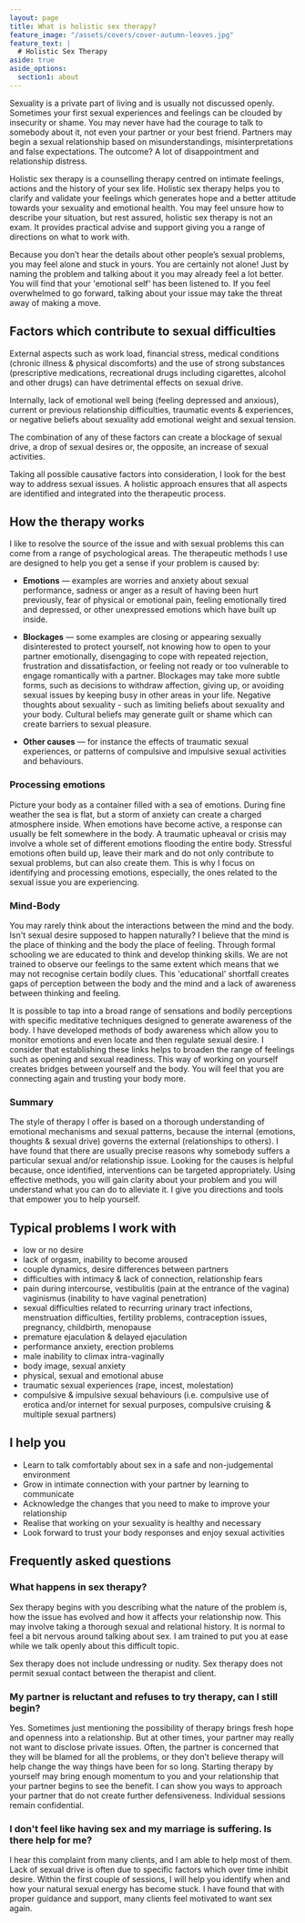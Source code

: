 ```yaml
---
layout: page
title: What is holistic sex therapy?
feature_image: "/assets/covers/cover-autumn-leaves.jpg"
feature_text: |
  # Holistic Sex Therapy
aside: true
aside_options:
  section1: about
---
```


Sexuality is a private part of living and is usually not discussed openly. Sometimes your first sexual experiences and feelings can be clouded by insecurity or shame. You may never have had the courage to talk to somebody about it, not even your partner or your best friend. Partners may begin a sexual relationship based on misunderstandings, misinterpretations and false expectations. The outcome? A lot of disappointment and relationship distress.

Holistic sex therapy is a counselling therapy centred on intimate feelings, actions and the history of your sex life. Holistic sex therapy helps you to clarify and validate your feelings which generates hope and a better attitude towards your sexuality and emotional health. You may feel unsure how to describe your situation, but rest assured, holistic sex therapy is not an exam. It provides practical advise and support giving you a range of directions on what to work with.

Because you don’t hear the details about other people’s sexual problems, you may feel alone and stuck in yours. You are certainly not alone! Just by naming the problem and talking about it you may already feel a lot better. You will find that your 'emotional self' has been listened to. If you feel overwhelmed to go forward, talking about your issue may take the threat away of making a move.

## Factors which contribute to sexual difficulties

External aspects such as work load, financial stress, medical conditions (chronic illness & physical discomforts) and the use of strong substances (prescriptive medications, recreational drugs including cigarettes, alcohol and other drugs) can have detrimental effects on sexual drive.

Internally, lack of emotional well being (feeling depressed and anxious), current or previous relationship difficulties, traumatic events & experiences, or negative beliefs about sexuality add emotional weight and sexual tension.

The combination of any of these factors can create a blockage of sexual drive, a drop of sexual desires or, the opposite, an increase of sexual activities.

Taking all possible causative factors into consideration, I look for the best way to address sexual issues. A holistic approach ensures that all aspects are identified and integrated into the therapeutic process.

## How the therapy works

I like to resolve the source of the issue and with sexual problems this can come from a range of psychological areas. The therapeutic methods I use are designed to help you get a sense if your problem is caused by:

* **Emotions** — examples are worries and anxiety about sexual performance, sadness or anger as a result of having been hurt previously, fear of physical or emotional pain, feeling emotionally tired and depressed, or other unexpressed emotions which have built up inside.

* **Blockages** — some examples are closing or appearing sexually disinterested to protect yourself, not knowing how to open to your partner emotionally, disengaging to cope with repeated rejection, frustration and dissatisfaction, or feeling not ready or too vulnerable to engage romantically with a partner. Blockages may take more subtle forms, such as decisions to withdraw affection, giving up, or avoiding sexual issues by keeping busy in other areas in your life.
Negative thoughts about sexuality - such as limiting beliefs about sexuality and your body. Cultural beliefs may generate guilt or shame which can create barriers to sexual pleasure.

* **Other causes** — for instance the effects of traumatic sexual experiences, or patterns of compulsive and impulsive sexual activities and behaviours.

### Processing emotions

Picture your body as a container filled with a sea of emotions. During fine weather the sea is flat, but a storm of anxiety can create a charged atmosphere inside. When emotions have become active, a response can usually be felt somewhere in the body. A traumatic upheaval or crisis may involve a whole set of different emotions flooding the entire body. Stressful emotions often build up, leave their mark and do not only contribute to sexual problems, but can also create them. This is why I focus on identifying and processing emotions, especially, the ones related to the sexual issue you are experiencing.

### Mind-Body

You may rarely think about the interactions between the mind and the body. Isn't sexual desire supposed to happen naturally? I believe that the mind is the place of thinking and the body the place of feeling. Through formal schooling we are educated to think and develop thinking skills. We are not trained to observe our feelings to the same extent which means that we may not recognise certain bodily clues. This 'educational' shortfall creates gaps of perception between the body and the mind and a lack of awareness between thinking and feeling.

It is possible to tap into a broad range of sensations and bodily perceptions with specific meditative techniques designed to generate awareness of the body. I have developed methods of body awareness which allow you to monitor emotions and even locate and then regulate sexual desire. I consider that establishing these links helps to broaden the range of feelings such as opening and sexual readiness. This way of working on yourself creates bridges between yourself and the body. You will feel that you are connecting again and trusting your body more.

### Summary

The style of therapy I offer is based on a thorough understanding of emotional mechanisms and sexual patterns, because the internal (emotions, thoughts & sexual drive) governs the external (relationships to others). I have found that there are usually precise reasons why somebody suffers a particular sexual and/or relationship issue. Looking for the causes is helpful because, once identified, interventions can be targeted appropriately. Using effective methods, you will gain clarity about your problem and you will understand what you can do to alleviate it. I give you directions and tools that empower you to help yourself.

## Typical problems I work with

* low or no desire
* lack of orgasm, inability to become aroused
* couple dynamics, desire differences between partners
* difficulties with intimacy & lack of connection, relationship fears
* pain during intercourse, vestibulitis (pain at the entrance of the vagina) vaginismus (inability to have vaginal penetration)
* sexual difficulties related to recurring urinary tract infections, menstruation difficulties, fertility problems, contraception issues, pregnancy, childbirth, menopause
* premature ejaculation & delayed ejaculation
* performance anxiety, erection problems
* male inability to climax intra-vaginally
* body image, sexual anxiety
* physical, sexual and emotional abuse
* traumatic sexual experiences (rape, incest, molestation)
* compulsive & impulsive sexual behaviours (i.e. compulsive use of erotica and/or internet for sexual purposes, compulsive cruising & multiple sexual partners)

## I help you

* Learn to talk comfortably about sex in a safe and non-judgemental environment
* Grow in intimate connection with your partner by learning to communicate
* Acknowledge the changes that you need to make to improve your relationship
* Realise that working on your sexuality is healthy and necessary
* Look forward to trust your body responses and enjoy sexual activities

## Frequently asked questions

### What happens in sex therapy?

Sex therapy begins with you describing what the nature of the problem is, how the issue has evolved and how it affects your relationship now. This may involve taking a thorough sexual and relational history. It is normal to feel a bit nervous around talking about sex. I am trained to put you at ease while we talk openly about this difficult topic.

Sex therapy does not include undressing or nudity. Sex therapy does not permit sexual contact between the therapist and client.

### My partner is reluctant and refuses to try therapy, can I still begin?

Yes. Sometimes just mentioning the possibility of therapy brings fresh hope and openness into a relationship. But at other times, your partner may really not want to disclose private issues. Often, the partner is concerned that they will be blamed for all the problems, or they don’t believe therapy will help change the way things have been for so long. Starting therapy by yourself may bring enough momentum to you and your relationship that your partner begins to see the benefit. I can show you ways to approach your partner that do not create further defensiveness. Individual sessions remain confidential.

### I don't feel like having sex and my marriage is suffering. Is there help for me?
I hear this complaint from many clients, and I am able to help most of them. Lack of sexual drive is often due to specific factors which over time inhibit desire. Within the first couple of sessions, I will help you identify when and how your natural sexual energy has become stuck. I have found that with proper guidance and support, many clients feel motivated to want sex again.
